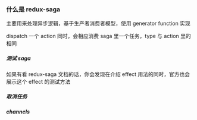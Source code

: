 ### 什么是 redux-saga

主要用来处理异步逻辑，基于生产者消费者模型，使用 generator function 实现

dispatch 一个 action 同时，会相应消费 saga 里一个任务，type 与 action 里的相同

##### 测试 saga

如果有看 redux-saga 文档的话，你会发现在介绍 effect 用法的同时，官方也会展示这个 effect 的测试方法

##### 取消任务

##### channels
